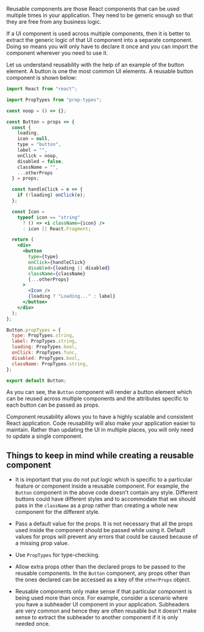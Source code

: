 Reusable components are those React components that can be used multiple times
in your application. They need to be generic enough so that they are free from
any business logic.

If a UI component is used across multiple components, then it is better to
extract the generic logic of that UI component into a separate component. Doing
so means you will only have to declare it once and you can import the component
wherever you need to use it.

Let us understand reusability with the help of an example of the button element.
A button is one the most common UI elements. A reusable button component is
shown below:

```jsx
import React from "react";

import PropTypes from "prop-types";

const noop = () => {};

const Button = props => {
  const {
    loading,
    icon = null,
    type = "button",
    label = "",
    onClick = noop,
    disabled = false,
    className = "",
    ...otherProps
  } = props;

  const handleClick = e => {
    if (!loading) onClick(e);
  };

  const Icon =
    typeof icon == "string"
      ? () => <i className={icon} />
      : icon || React.Fragment;

  return (
    <div>
      <button
        type={type}
        onClick={handleClick}
        disabled={loading || disabled}
        className={className}
        {...otherProps}
      >
        <Icon />
        {loading ? "Loading..." : label}
      </button>
    </div>
  );
};

Button.propTypes = {
  type: PropTypes.string,
  label: PropTypes.string,
  loading: PropTypes.bool,
  onClick: PropTypes.func,
  disabled: PropTypes.bool,
  className: PropTypes.string,
};

export default Button;
```

As you can see, the `Button` component will render a button element which can be
reused across multiple components and the attributes specific to each button can
be passed as props.

Component reusability allows you to have a highly scalable and consistent React
application. Code reusability will also make your application easier to
maintain. Rather than updating the UI in multiple places, you will only need to
update a single component.

## Things to keep in mind while creating a reusable component

- It is important that you do not put logic which is specific to a particular
  feature or component inside a reusable component. For example, the `Button`
  component in the above code doesn't contain any style. Different buttons could
  have different styles and to accommodate that we should pass in the
  `className` as a prop rather than creating a whole new component for the
  different style.

- Pass a default value for the props. It is not necessary that all the props
  used inside the component should be passed while using it. Default values for
  props will prevent any errors that could be caused because of a missing prop
  value.

- Use `PropTypes` for type-checking.

- Allow extra props other than the declared props to be passed to the reusable
  components. In the `Button` component, any props other than the ones declared
  can be accessed as a key of the `otherProps` object.

- Reusable components only make sense if that particular component is being used
  more than once. For example, consider a scenario where you have a subheader UI
  component in your application. Subheaders are very common and hence they are
  often reusable but it doesn't make sense to extract the subheader to another
  component if it is only needed once.
